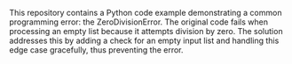 This repository contains a Python code example demonstrating a common programming error: the ZeroDivisionError. The original code fails when processing an empty list because it attempts division by zero.  The solution addresses this by adding a check for an empty input list and handling this edge case gracefully, thus preventing the error.